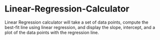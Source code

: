 # Linear-Regression-Calculator
Linear Regression calculator will take a set of data points, compute the best-fit line using linear regression, and display the slope, intercept, and a plot of the data points with the regression line.
